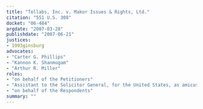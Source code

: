 ```yaml
---
title: "Tellabs, Inc. v. Makor Issues & Rights, Ltd."
citation: "551 U.S. 308"
docket: "06-484"
argdate: "2007-03-28"
publishdate: "2007-06-21"
justices:
- 1993ginsburg
advocates:
- "Carter G. Phillips"
- "Kannon K. Shanmugam"
- "Arthur R. Miller"
roles:
- "on behalf of the Petitioners"
- "Assistant to the Solicitor General, for the United States, as amicus curiae, supporting the Petitioners"
- "on behalf of the Respondents"
summary: ""
---
```


